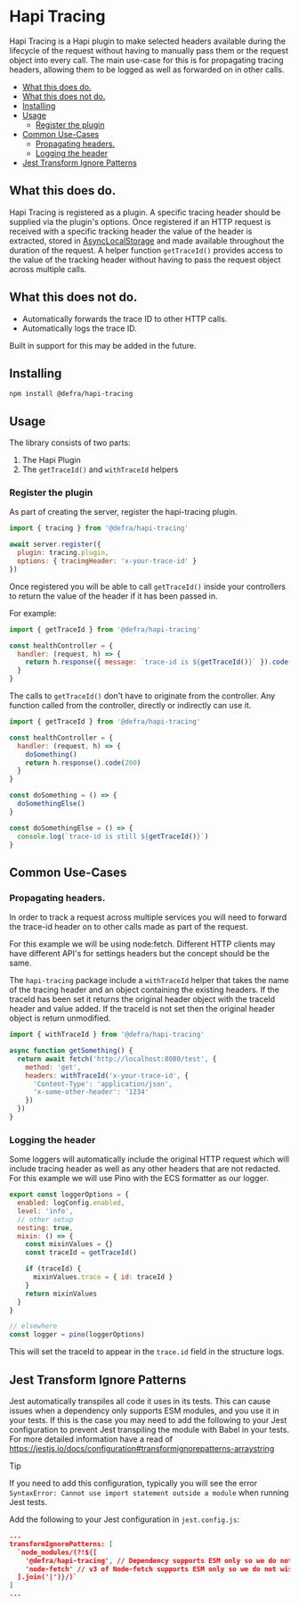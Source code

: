 # Hapi Tracing

Hapi Tracing is a Hapi plugin to make selected headers available during the lifecycle of the request without having to manually pass them or the request object into every call.
The main use-case for this is for propagating tracing headers, allowing them to be logged as well as forwarded on in other calls.

- [What this does do.](#what-this-does-do)
- [What this does not do.](#what-this-does-not-do)
- [Installing](#installing)
- [Usage](#usage)
  - [Register the plugin](#register-the-plugin)
- [Common Use-Cases](#common-use-cases)
  - [Propagating headers.](#propagating-headers)
  - [Logging the header](#logging-the-header)
- [Jest Transform Ignore Patterns](#jest-transform-ignore-patterns)

## What this does do.

Hapi Tracing is registered as a plugin. A specific tracing header should be supplied via the plugin's options.
Once registered if an HTTP request is received with a specific tracking header the value of the header is extracted, stored in [AsyncLocalStorage](https://nodejs.org/api/async_context.html) and made available throughout the duration of the request.
A helper function `getTraceId()` provides access to the value of the tracking header without having to pass the request object across multiple calls.

## What this does not do.

- Automatically forwards the trace ID to other HTTP calls.
- Automatically logs the trace ID.

Built in support for this may be added in the future.

## Installing

`npm install @defra/hapi-tracing`

## Usage

The library consists of two parts:

1. The Hapi Plugin
2. The `getTraceId()` and `withTraceId` helpers

### Register the plugin

As part of creating the server, register the hapi-tracing plugin.

```js
import { tracing } from '@defra/hapi-tracing'

await server.register({
  plugin: tracing.plugin,
  options: { tracingHeader: 'x-your-trace-id' }
})
```

Once registered you will be able to call `getTraceId()` inside your controllers to return the value of the header if it has been passed in.

For example:

```js
import { getTraceId } from '@defra/hapi-tracing'

const healthController = {
  handler: (request, h) => {
    return h.response({ message: `trace-id is ${getTraceId()}` }).code(200)
  }
}
```

The calls to `getTraceId()` don't have to originate from the controller. Any function called from the controller, directly or indirectly can use it.

```js
import { getTraceId } from '@defra/hapi-tracing'

const healthController = {
  handler: (request, h) => {
    doSomething()
    return h.response().code(200)
  }
}

const doSomething = () => {
  doSomethingElse()
}

const doSomethingElse = () => {
  console.log(`trace-id is still ${getTraceId()}`)
}
```

## Common Use-Cases

### Propagating headers.

In order to track a request across multiple services you will need to forward the trace-id header on to other calls made as part of the request.

For this example we will be using node:fetch. Different HTTP clients may have different API's for settings headers but the concept should be the same.

The `hapi-tracing` package include a `withTraceId` helper that takes the name of the tracing header and an object containing the existing headers.
If the traceId has been set it returns the original header object with the traceId header and value added. If the traceId is not set then the original header object is return unmodified.

```js
import { withTraceId } from '@defra/hapi-tracing'

async function getSomething() {
  return await fetch('http://localhost:8080/test', {
    method: 'get',
    headers: withTraceId('x-your-trace-id', {
      'Content-Type': 'application/json',
      'x-some-other-header': '1234'
    })
  })
}
```

### Logging the header

Some loggers will automatically include the original HTTP request which will include tracing header as well as any other headers that are not redacted.
For this example we will use Pino with the ECS formatter as our logger.

```js
export const loggerOptions = {
  enabled: logConfig.enabled,
  level: 'info',
  // other setup
  nesting: true,
  mixin: () => {
    const mixinValues = {}
    const traceId = getTraceId()

    if (traceId) {
      mixinValues.trace = { id: traceId }
    }
    return mixinValues
  }
}

// elsewhere
const logger = pino(loggerOptions)
```

This will set the traceId to appear in the `trace.id` field in the structure logs.

## Jest Transform Ignore Patterns

Jest automatically transpiles all code it uses in its tests. This can cause issues when a dependency only supports ESM modules, and you use it in your tests. If this is the case you may need to add the following to your Jest configuration to prevent Jest transpiling the module with Babel in your tests.
For more detailed information have a read of https://jestjs.io/docs/configuration#transformignorepatterns-arraystring

> [!TIP]
> If you need to add this configuration, typically you will see the error `SyntaxError: Cannot use import statement outside a module` when running Jest tests.

Add the following to your Jest configuration in `jest.config.js`:
```json
...
transformIgnorePatterns: [
  `node_modules/(?!${[
    '@defra/hapi-tracing', // Dependency supports ESM only so we do not wish to transpile it in our tests. It's already ready to go
    'node-fetch' // v3 of Node-fetch supports ESM only so we do not wish to transpile it in our tests. It's already ready to go
  ].join('|')}/)`
]
...
```
